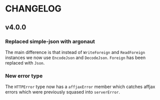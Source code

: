 # CHANGELOG

## v4.0.0

### Replaced simple-json with argonaut

The main difference is that instead of `WriteForeign` and `ReadForeign` instances we now use `EncodeJson` and `DecodeJson`.
`Foreign` has been replaced with `Json`.

### New error type

The `HTTPError` type now has a `affjaxError` member which catches affjax errors which were previously squased into `serverError`.
